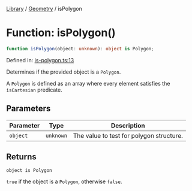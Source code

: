 <!-- markdownlint-disable -->
<!-- cspell: disable -->
[Library](../index.md) / [Geometry](./index.md) / isPolygon

# Function: isPolygon()

```ts
function isPolygon(object: unknown): object is Polygon;
```

Defined in: [is-polygon.ts:13](https://github.com/technobuddha/library/blob/main/src/is-polygon.ts#L13)

Determines if the provided object is a `Polygon`.

A `Polygon` is defined as an array where every element satisfies the `isCartesian` predicate.

## Parameters

| Parameter | Type | Description |
| ------ | ------ | ------ |
| `object` | `unknown` | The value to test for polygon structure. |

## Returns

`object is Polygon`

`true` if the object is a `Polygon`, otherwise `false`.


